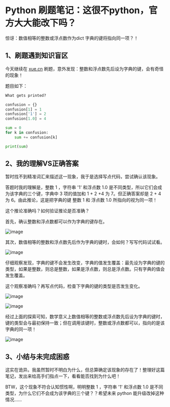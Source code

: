 # Python 刷题笔记：这很不python，官方大大能改下吗？

惊讶：数值相等的整数或浮点数作为dict 字典的键将指向同一项？！

## 1、刷题遇到知识盲区

今天继续在 [xue.cn](https://xue.cn/) 刷题，意外发现：整数和浮点数先后设为字典的键，会有奇怪的现象！

题目如下：
```python
What gets printed?

confusion = {}
confusion[1] = 1
confusion['1'] = 2
confusion[1.0] = 4

sum = 0
for k in confusion:
    sum += confusion[k]

print(sum)

```
## 2、我的理解VS正确答案

暂时找不到精准词汇来描述这一现象，我于是选择写点代码，尝试确认该现象。


答题时我的理解是，整数 1 ，字符串 '1' 和浮点数 1.0 是不同类型，所以它们会成为该字典的三个键，字典中 3 项的值加和 1 + 2 +4 为 7。但正确答案却是 2 + 4 为 6。由此推论，这是把字典的键 整数 1 和 浮点数 1.0 所指向的视为同一项！

这个推论准确吗？如何验证推论是否准确？

首先，确认整数和浮点数都可以作为字典的键存在。

![image](https://user-images.githubusercontent.com/31027645/68541892-2108bd80-03e0-11ea-897f-93616846539c.png)

其次，数值相等的整数和浮点数先后作为字典的键时，会如何？写写代码试试看。

![image](https://user-images.githubusercontent.com/31027645/68541930-983e5180-03e0-11ea-9985-403f21dd8f30.png)

仔细观察发现，字典的键不会发生改变，字典的值发生覆盖：最先设为字典的键的类型，如果是整数，则总是整数，如果是浮点数，则总是浮点数。只有字典的值会发生覆盖。

这个观察准确吗？再写点代码，检查下字典的键的类型是否发生变化。

![image](https://user-images.githubusercontent.com/31027645/68541962-2a465a00-03e1-11ea-8ad6-9c93fb3c91c2.png)

![image](https://user-images.githubusercontent.com/31027645/68541964-30d4d180-03e1-11ea-8556-64bdba24263b.png)

经过上面的探索可知，数学意义上数值相等的整数或浮点数先后设为字典的键时，键的类型会与最初保持一致；但在调用该键时，整数或浮点数都可以，指向的是该字典的同一项！

![image](https://user-images.githubusercontent.com/31027645/68541992-bce6f900-03e1-11ea-978b-907919e81450.png)

## 3、小结与未完成困惑

这实在诡异。我虽然暂时不明白为什么，但总算确定该现象的存在了！整理好这篇笔记，发出来给高手们指点一下，看看能否找到为什么吧！

BTW，这个现象不符合认知惯性啊，明明整数 1 ，字符串 '1' 和浮点数 1.0 是不同类型，为什么它们不会成为该字典的三个键？？希望未来 python 能升级改掉这种情况……